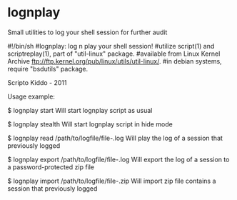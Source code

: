 # lognplay
Small utilities to log your shell session for further audit

#!/bin/sh
#lognplay: log n play your shell session!
#utilize script(1) and scriptreplay(1), part of "util-linux" package.
#available from Linux Kernel Archive <ftp://ftp.kernel.org/pub/linux/utils/util-linux/>.
#in debian systems, require "bsdutils" package.

Scripto Kiddo - 2011

Usage example:

$ lognplay start <session-name>
Will start lognplay script as usual
  
$ lognplay stealth <session-name>
Will start lognplay script in hide mode
  
$ lognplay read /path/to/logfile/file-<session-name>.log
Will play the log of a session that previously logged
  
$ lognplay export /path/to/logfile/file-<session-name>.log
Will export the log of a session to a password-protected zip file
  
$ lognplay import /path/to/logfile/file-<session-name>.zip
Will import zip file contains a session that previously logged
